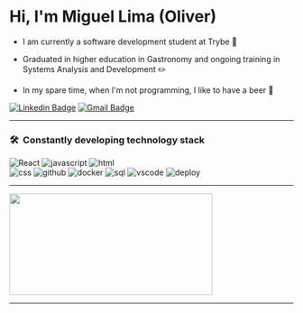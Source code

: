 <h1 align="left">Hi, I'm Miguel Lima (Oliver)</h1>

- I am currently a software development student at Trybe :green_heart:

- Graduated in higher education in Gastronomy and ongoing training in Systems Analysis and Development :pencil2:

- In my spare time, when I'm not programming, I like to have a beer 🍺

 [![Linkedin Badge](https://img.shields.io/badge/-Miguel%20Lima-6633cc?style=flat-square&logo=Linkedin&logoColor=white&link=https://www.linkedin.com/in/adsmiguel/)](https://www.linkedin.com/in/adsmiguel/)
[![Gmail Badge](https://img.shields.io/badge/-miguellimaoliver97@gmail.com-6633cc?style=flat-square&logo=Gmail&logoColor=white&link=mailto:miguellimaoliver97@gmail.com)](mailto:migueldeveloper97@gmail.com)


---

### 🛠 &nbsp;Constantly developing technology stack

![React](https://img.shields.io/badge/React-6633cc?style=for-the-badge&logo=react&logoColor=white)
![javascript](https://img.shields.io/badge/Javascript-6633cc?style=for-the-badge&logo=javascript&logoColor=white)
![html](https://img.shields.io/badge/Html-6633cc?style=for-the-badge&logo=HTML5&logoColor=white)</br>
![css](https://img.shields.io/badge/CSS-6633cc?style=for-the-badge&logo=CSS3&logoColor=white)
![github](https://img.shields.io/badge/Git-6633cc?style=for-the-badge&logo=GITHUB&logoColor=white)
![docker](https://img.shields.io/badge/Docker-6633cc?style=for-the-badge&logo=DOCKER&logoColor=white)
![sql](https://img.shields.io/badge/Sql-6633cc?style=for-the-badge&logo=SQL&logoColor=white)
![vscode](https://img.shields.io/badge/Vscode-6633cc?style=for-the-badge&logo=Visualstudiocode&logoColor=white)
![deploy](https://img.shields.io/badge/Deploy-6633cc?style=for-the-badge&logo=Deploy&logoColor=white)


 
---

 <div>
  <img height="180em" width="360" src="https://github-readme-stats.vercel.app/api/top-langs/?username=Miguel-Lima&layout=compact&langs_count=7&theme=dracula"/>
</div>

---
